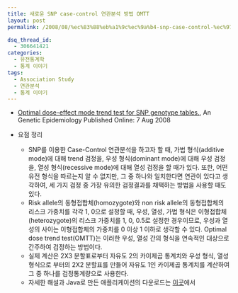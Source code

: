 ```yaml
---
title: 새로운 SNP case-control 연관분석 방법 OMTT
layout: post
permalink: /2008/08/%ec%83%88%eb%a1%9c%ec%9a%b4-snp-case-control-%ec%97%b0%ea%b4%80%eb%b6%84%ec%84%9d-%eb%b0%a9%eb%b2%95-omtt/

dsq_thread_id:
  - 306641421
categories:
  - 유전통계학
  - 통계 이야기
tags:
  - Association Study
  - 연관분석
  - 통계 이야기
---
```

*   [Optimal dose-effect mode trend test for SNP genotype tables.](http://www3.interscience.wiley.com/journal/121372688/abstract?CRETRY=1&SRETRY=0), An Genetic Epidemiology Published Online: 7 Aug 2008

*   요점 정리 
    *   SNP를 이용한 Case-Control 연관분석을 하고자 할 때, 가법 형식(additive mode)에 대해 trend 검정을, 우성 형식(dominant mode)에 대해 우성 검정을, 열성 형식(recessive mode)에 대해 열성 검정을 할 때가 있다. 또한, 어떤 유전 형식을 따르는지 알 수 없지만, 그 중 하나와 일치한다면 연관이 있다고 생각하여, 세 가지 검정 중 가장 유의한 검정결과를 채택하는 방법을 사용할 때도 있다.
    *   Risk allele의 동형접합체(homozygote)와 non risk allele의 동형접합체의 리스크 가중치를 각각 1, 0으로 설정할 때, 우성, 열성, 가법 형식은 이형접합체(heterozygote)의 리스크 가중치를 1, 0, 0.5로 설정한 경우이므로, 우성과 열성의 사이는 이형접합체의 가중치를 0 이상 1 이하로 생각할 수 있다. Optimal dose trend test(OMTT)는 이러한 우성, 열성 간의 형식을 연속적인 대상으로 간주하여 검정하는 방법이다.
    *   실제 계산은 2X3 분할표로부터 자유도 2의 카이제곱 통계치와 우성 형식, 열성 형식으로 부터의 2X2 분할표를 만들어 자유도 1인 카이제곱 통계치를 계산하여 그 중 하나를 검정통계량으로 사용한다.
    *   자세한 해설과 Java로 만든 애플리케이션의 다운로드는 [이곳](http://func-gen.hgc.jp/wiki/index.php/Optimal_dose-effect_mode_trend_test)에서